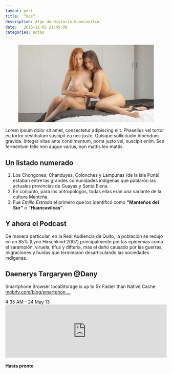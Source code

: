 ```yaml
---
layout: post
title:  “Dos”
description: Algo de Historia Guancavilca. 
date:   2015-11-05 21:45:00
categories: notas
---
```


<figure class="fullwidth"><img src="/Pics/111.jpg"/></figure>Lorem ipsum dolor sit amet, consectetur adipiscing elit. Phasellus vel tortor eu tortor vestibulum suscipit eu nec justo. Quisque sollicitudin bibendum gravida. Integer vitae ante condimentum, porta justo vel, suscipit enim. Sed fermentum felis non augue varius, non mattis leo mattis.

## Un listado numerado

1. Los Chongones, Chanduyes, Colonches y Lampunas (de la isla Puná) estaban entre las grandes comunidades indígenas que poblaron las actuales provincias de Guayas y Santa Elena.   
2. En conjunto, para los antropólogos, todas ellas eran una variante de la cultura Manteña.  
3. Fue *Emilio Estrada* el primero que los identificó como **"Manteños del Sur"** o **"Huancavilcas"**. 

## Y ahora el Podcast  

De manera particular, en la Real Audiencia de Quito, la población se redujo en un 85% (Lynn Hirschkind:2007) principalmente por las epidemias como el sarampión, viruela, tifus y difteria, más el daño causado por las guerras, migraciones y huidas que terminaron desarticulando las sociedades indígenas.  

<section>
	<div class="pod">
      <div class="content">
        <h2> Daenerys Targaryen <span>@Dany</span></h2>
        <p>
          Smartphone Browser localStorage is up to 5x Faster than Native Cache <a href="http://www.mobify.com/blog/smartphone-localstorage-outperforms-browser-cache/">mobify.com/blog/smartphon ...</a>
        </p>
        <time>4:35 AM - 24 May 13</time>
      </div>
      <div class="audio">
  <iframe width="100%" height="166" scrolling="no" frameborder="no" src="https://w.soundcloud.com/player/?url=https%3A//api.soundcloud.com/tracks/204757962&amp;color=ff9900&amp;auto_play=false&amp;hide_related=false&amp;show_comments=true&amp;show_user=true&amp;show_reposts=false"></iframe>
 </div>
    </div>
</section>

  

**Hasta pronto**

